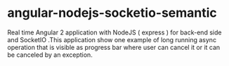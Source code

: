 # angular-nodejs-socketio-semantic
Real time Angular 2 application with NodeJS ( express ) for back-end side and SocketIO .This application show one example of long running async operation that is visible as progress bar where user can cancel it or it can be canceled by an exception.
